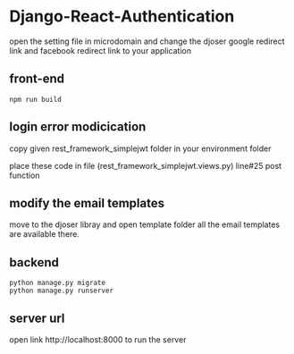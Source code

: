 # Django-React-Authentication
open the setting file in microdomain and change the djoser google redirect link and facebook redirect link to your application
## front-end
```
npm run build
```

## login error modicication
copy given rest_framework_simplejwt folder in your environment folder

place these code in file (rest_framework_simplejwt.views.py) line#25 post function
## modify the email templates
move to the djoser libray and open template folder all the email templates are available there.

## backend
```
python manage.py migrate
python manage.py runserver

```


## server url
open link http://localhost:8000 to run the server 
